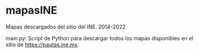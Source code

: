 # mapasINE
Mapas descargados del sitio del INE. 2014-2022

main.py: Script de Python para descargar todos los mapas disponibles en el sitio de https://pautas.ine.mx. 
